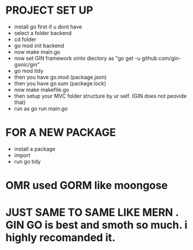 # PROJECT SET UP

- install go first if u dont have
- select a folder backend
- cd folder
- go mod init backend
- now make main.go
- now set GIN framework ointo diectory as "go get -u github.com/gin-gonic/gin"
- go mod tidy
- then you have go.mod (package.json)
- then you have go.sum (package.lock)
- now make makefile.go
- then setup your MVC folder structure by ur self. (GIN does not peovide that)
- run as go run main.go

# FOR A NEW PACKAGE

- install a package
- import
- run go tidy

# OMR used GORM like moongose

# JUST SAME TO SAME LIKE MERN . GIN GO is best and smoth so much. i highly recomanded it.
